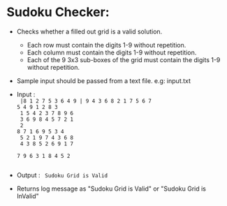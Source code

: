 # Sudoku Checker:
* Checks whether a filled out grid is a valid solution. <br /> 
	- Each row must contain the digits 1-9 without repetition. <br /> 
	- Each column must contain the digits 1-9 without repetition. <br /> 
	- Each of the 9 3x3 sub-boxes of the grid must contain the digits 1-9 without repetition. <br /> 
* Sample input should be passed from a text file. e.g: input.txt <br />
* Input : <code>                 <br /> 
				|8 1 2 7 5 3 6 4 9 |
                                9 4 3 6 8 2 1 7 5
				6 7 5 4 9 1 2 8 3 <br />
				1 5 4 2 3 7 8 9 6 <br />
				3 6 9 8 4 5 7 2 1 <br />
				2 8 7 1 6 9 5 3 4 <br />
				5 2 1 9 7 4 3 6 8 <br />
				4 3 8 5 2 6 9 1 7 <br />
				7 9 6 3 1 8 4 5 2 <br /> </code>

* Output : <code>  Sudoku Grid is Valid </code>
* Returns log message as
	"Sudoku Grid is Valid" or "Sudoku Grid is InValid"

